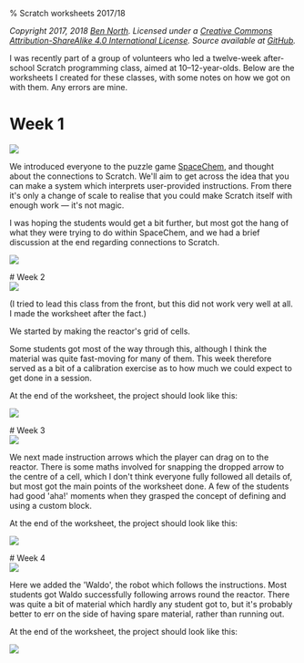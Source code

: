 % Scratch worksheets 2017/18

_Copyright 2017, 2018 [Ben North](http://www.redfrontdoor.org/blog/).  Licensed under a [Creative Commons Attribution-ShareAlike 4.0 International License](https://creativecommons.org/licenses/by-sa/4.0/).  Source available at [GitHub](https://github.com/bennorth/scratch-worksheets-2017-2018/)._

I was recently part of a group of volunteers who led a twelve-week after-school Scratch programming class, aimed at 10&ndash;12-year-olds.  Below are the worksheets I created for these classes, with some notes on how we got on with them.  Any errors are mine.


# Week 1

<div class="thumbnail"><a href="week-01/Scratch-worksheets-2017-2018-week-01.pdf"><img src="week-01/worksheet.png"></a></div>

We introduced everyone to the puzzle game [SpaceChem](http://www.zachtronics.com/spacechem/), and thought about the connections to Scratch.  We'll aim to get across the idea that you can make a system which interprets user-provided instructions.  From there it's only a change of scale to realise that you could make Scratch itself with enough work &mdash; it's not magic.

I was hoping the students would get a bit further, but most got the hang of what they were trying to do within SpaceChem, and we had a brief discussion at the end regarding connections to Scratch.

<p class="scratch-project"><a href="http://www.zachtronics.com/spacechem/"><img src="week-01/spacechem.png"></a></p>


<div style="clear:both"/>
# Week 2

<div class="thumbnail"><a href="week-02/Scratch-worksheets-2017-2018-week-02.pdf"><img src="week-02/worksheet.png"></a></div>

(I tried to lead this class from the front, but this did not work very well at all.  I made the worksheet after the fact.)

We started by making the reactor's grid of cells.

Some students got most of the way through this, although I think the material was quite fast-moving for many of them.  This week therefore served as a bit of a calibration exercise as to how much we could expect to get done in a session.

At the end of the worksheet, the project should look like this:

<p class="scratch-project"><a href="https://scratch.mit.edu/projects/199126751/"><img src="week-02/scratch-project.png"></a></p>


<div style="clear:both"/>
# Week 3

<div class="thumbnail"><a href="week-03/Scratch-worksheets-2017-2018-week-03.pdf"><img src="week-03/worksheet.png"></a></div>

We next made instruction arrows which the player can drag on to the reactor.  There is some maths involved for snapping the dropped arrow to the centre of a cell, which I don't think everyone fully followed all details of, but most got the main points of the worksheet done.  A few of the students had good 'aha!' moments when they grasped the concept of defining and using a custom block.

At the end of the worksheet, the project should look like this:

<p class="scratch-project"><a href="https://scratch.mit.edu/projects/199131736/"><img src="week-03/scratch-project.png"></a></p>


<div style="clear:both"/>
# Week 4

<div class="thumbnail"><a href="week-04/Scratch-worksheets-2017-2018-week-04.pdf"><img src="week-04/worksheet.png"></a></div>

Here we added the 'Waldo', the robot which follows the instructions.  Most students got Waldo successfully following arrows round the reactor.  There was quite a bit of material which hardly any student got to, but it's probably better to err on the side of having spare material, rather than running out.

At the end of the worksheet, the project should look like this:

<p class="scratch-project"><a href="https://scratch.mit.edu/projects/199105653/"><img src="week-04/scratch-project.png"></a></p>
